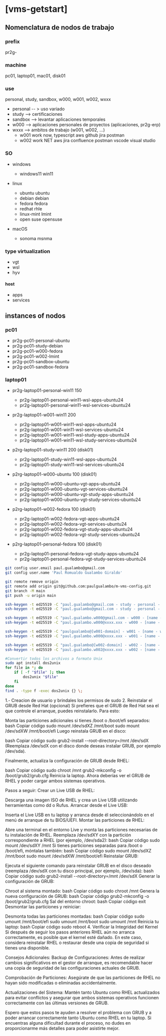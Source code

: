 # [vms-getstart]

## Nomenclatura de nodos de trabajo

### prefix

pr2g-

### machine

pc01, laptop01, mac01, disk01

### use

personal, study, sandbox, w000, w001, w002, wxxx
- personal -- > uso variado
- study --> certificaciones
- sandbox --> levantar aplicaciones temporales
- w000 --> aplicaciones personales de proyectos (aplicaciones, pr2g-erp)
- wxxx --> ambitos de trabajo (w001, w002, ...)
  - w001 work now, typescript aws github jira postman
  - w002 work NET aws jira confluence postman vscode visual studio 

### SO

- windows
  - windows11 win11

- linux
  - ubuntu      ubuntu
  - debian      debian
  - fedora      fedora
  - redhat      rhle
  - linux-mint  lmint
  - open suse   opensuse

- macOS
  - sonoma   msnma  

### type virtualization

- vgt
- wsl
- hyv

#### host

- apps
- services

## instances of nodos

### pc01

- pr2g-pc01-personal-ubuntu
- pr2g-pc01-study-debian
- pr2g-pc01-w000-fedora
- pr2g-pc01-w002-lmint
- pr2g-pc01-sandbox-ubuntu
- pr2g-pc01-sandbox-fedora

### laptop01

- pr2g-laptop01-personal-win11      150
    - pr2g-laptop01-personal-win11-wsl-apps-ubuntu24
    - pr2g-laptop01-personal-win11-wsl-services-ubuntu24

- pr2g-laptop01-w001-win11          200
    - pr2g-laptop01-w001-win11-wsl-apps-ubuntu24
    - pr2g-laptop01-w001-win11-wsl-services-ubuntu24
    - pr2g-laptop01-w001-win11-wsl-study-apps-ubuntu24
    - pr2g-laptop01-w001-win11-wsl-study-services-ubuntu24

- p2rg-laptop01-study-win11         200 (disk01)
    - pr2g-laptop01-study-win11-wsl-apps-ubuntu24
    - pr2g-laptop01-study-win11-wsl-services-ubuntu24

- p2rg-laptop01-w000-ubuntu         100 (disk01)
    - pr2g-laptop01-w000-ubuntu-vgt-apps-ubuntu24
    - pr2g-laptop01-w000-ubuntu-vgt-services-ubuntu24
    - pr2g-laptop01-w000-ubuntu-vgt-study-apps-ubuntu24
    - pr2g-laptop01-w000-ubuntu-vgt-study-services-ubuntu24

- p2rg-laptop01-w002-fedora         100 (disk01)
    - pr2g-laptop01-w002-fedora-vgt-apps-ubuntu24
    - pr2g-laptop01-w002-fedora-vgt-services-ubuntu24
    - pr2g-laptop01-w002-fedora-vgt-study-apps-ubuntu24
    - pr2g-laptop01-w002-fedora-vgt-study-services-ubuntu24

- p2rg-laptop01-personal-fedora     100 (disk01)
    - pr2g-laptop01-personal-fedora-vgt-study-apps-ubuntu24
    - pr2g-laptop01-personal-fedora-vgt-study-services-ubuntu24

```sh
git config user.email paul.gualambo@gmail.com
git config user.name 'Paul Romualdo Gualambo Giraldo'

git remote remove origin
git remote add origin git@github.com:paulgualambo/m-vms-config.git
git branch -M main
git push -u origin main

ssh-keygen -t ed25519 -C "paul.gualambo@gmail.com - study - personal - sandbox" -f 'c:/Users/paul/.ssh/paul-study-personal-sandbox-id-key_ed25519'
ssh-keygen -t ed25519 -C "paul.gualambo@gmail.com - study - personal - sandbox" -f '/home/paul/.ssh/p2rg-study-personal-sandbox-id-key_ed25519'

ssh-keygen -t ed25519 -C "paul.gualambo.w000@gmail.com - w000 - [name - w000]" -f 'c:/Users/paul/.ssh/paul-w000-id-key_ed25519'
ssh-keygen -t ed25519 -C "paul.gualambo.w000@xxxx.xxx - w000 - [name - w000]" -f '/home/paul/.ssh/p2rg-w000-id-key_ed25519'

ssh-keygen -t ed25519 -C "paulgualambo@[w001-domain] - w001 - [name - w001]" -f 'c:/Users/paul/.ssh/paul-w001-id-key_ed25519'
ssh-keygen -t ed25519 -C "paul.gualambo.w000@xxxx.xxx - w001 - [name - w000]" -f '/home/paul/.ssh/p2rg-w001-id-key_ed25519'

ssh-keygen -t ed25519 -C "paul.gualambo@[w002-domain] - w002 - [name - w002]" -f 'c:/Users/paul/.ssh/paul-w002-id-key_ed25519'
ssh-keygen -t ed25519 -C "paul.gualambo.w002@xxxx.xxx - w002 - [name - w002]" -f '/home/paul/.ssh/p2rg-w002-id-key_ed25519'
```


```sh
#Convertir todos los archivos a formato Unix
sudo apt install dos2unix
for file in *; do
    if [ -f "$file" ]; then
        dos2unix "$file"
    fi
done
find . -type f -exec dos2unix {} \;
```

1.- Creacion de usuario y brindales los permisos de sudo
2. Reinstalar el GRUB desde Red Hat (opcional)
Si prefieres que el GRUB de Red Hat sea el que controle el arranque, puedes reinstalarlo. Para esto:

Monta las particiones adicionales si tienes /boot o /boot/efi separados:
bash
Copiar código
sudo mount /dev/sdXZ /mnt/boot
sudo mount /dev/sdXW /mnt/boot/efi
Luego reinstala GRUB en el disco:

bash
Copiar código
sudo grub2-install --root-directory=/mnt /dev/sdX
(Reemplaza /dev/sdX con el disco donde deseas instalar GRUB, por ejemplo /dev/sda).

Finalmente, actualiza la configuración de GRUB desde RHEL:

bash
Copiar código
sudo chroot /mnt
grub2-mkconfig -o /boot/grub2/grub.cfg
Reinicia la laptop. Ahora deberías ver el GRUB de RHEL y poder cargar ambos sistemas operativos.

Pasos a seguir:
Crear un Live USB de RHEL:

Descarga una imagen ISO de RHEL y crea un Live USB utilizando herramientas como dd o Rufus.
Arrancar desde el Live USB:

Inserta el Live USB en tu laptop y arranca desde él seleccionándolo en el menú de arranque de tu BIOS/UEFI.
Montar las particiones de RHEL:

Abre una terminal en el entorno Live y monta las particiones necesarias de tu instalación de RHEL. Reemplaza /dev/sdXY con la partición correspondiente a RHEL (por ejemplo, /dev/sda2):
bash
Copiar código
sudo mount /dev/sdXY /mnt
Si tienes particiones separadas para /boot o /boot/efi, móntalas también:
bash
Copiar código
sudo mount /dev/sdXZ /mnt/boot
sudo mount /dev/sdXW /mnt/boot/efi
Reinstalar GRUB:

Ejecuta el siguiente comando para reinstalar GRUB en el disco deseado (reemplaza /dev/sdX con tu disco principal, por ejemplo, /dev/sda):
bash
Copiar código
sudo grub2-install --root-directory=/mnt /dev/sdX
Generar la configuración de GRUB:

Chroot al sistema montado:
bash
Copiar código
sudo chroot /mnt
Genera la nueva configuración de GRUB:
bash
Copiar código
grub2-mkconfig -o /boot/grub2/grub.cfg
Sal del entorno chroot:
bash
Copiar código
exit
Desmontar las particiones y reiniciar:

Desmonta todas las particiones montadas:
bash
Copiar código
sudo umount /mnt/boot/efi
sudo umount /mnt/boot
sudo umount /mnt
Reinicia tu laptop:
bash
Copiar código
sudo reboot
4. Verificar la Integridad del Kernel
Si después de seguir los pasos anteriores RHEL aún no arranca correctamente, es posible que el kernel esté dañado. En este caso, considera reinstalar RHEL o restaurar desde una copia de seguridad si tienes una disponible.

Consejos Adicionales:
Backup de Configuraciones: Antes de realizar cambios significativos en el gestor de arranque, es recomendable hacer una copia de seguridad de las configuraciones actuales de GRUB.

Comprobación de Particiones: Asegúrate de que las particiones de RHEL no hayan sido modificadas o eliminadas accidentalmente.

Actualizaciones del Sistema: Mantén tanto Ubuntu como RHEL actualizados para evitar conflictos y asegurar que ambos sistemas operativos funcionen correctamente con las últimas versiones de GRUB.

Espero que estos pasos te ayuden a resolver el problema con GRUB y a poder arrancar correctamente tanto Ubuntu como RHEL en tu laptop. Si encuentras alguna dificultad durante el proceso, no dudes en proporcionarme más detalles para poder asistirte mejor.
